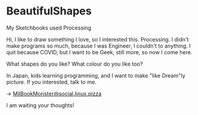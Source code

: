 # BeautifulShapes
My Sketchbooks used Processing

Hi,
I like to draw something I love, so I interested this. Processing.
I didn't make programs so much, because I was Engineer, I couldn't to anything.
I quit because COVID, but I want to be Geek, still more, so now I come here.

What shapes do you like?
What colour do you like too?

In Japan, kids learning programming, and I want to make "like Dream"ly picture.
If you interested, talk to me.

-> MilBookMonster@social.linux.pizza

I am waiting your thoughts!
